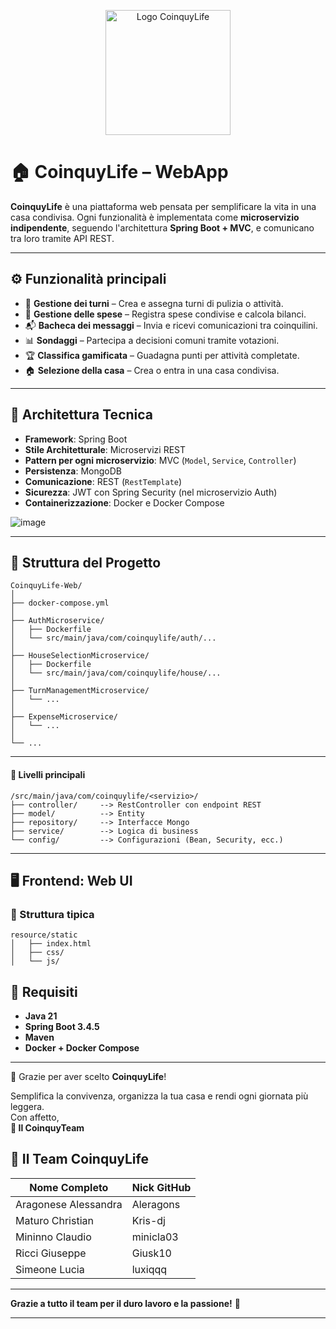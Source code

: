 <p align="center">
  <img src="https://github.com/user-attachments/assets/4d4eafbf-9908-4a72-a9aa-9e93a7e5eb09" alt="Logo CoinquyLife" width="200" />
</p>

# 🏠 CoinquyLife – WebApp

**CoinquyLife** è una piattaforma web pensata per semplificare la vita in una casa condivisa. Ogni funzionalità è implementata come **microservizio indipendente**, seguendo l'architettura **Spring Boot + MVC**, e comunicano tra loro tramite API REST.

---

## ⚙️ Funzionalità principali

- 🧹 **Gestione dei turni** – Crea e assegna turni di pulizia o attività.
- 💸 **Gestione delle spese** – Registra spese condivise e calcola bilanci.
- 📬 **Bacheca dei messaggi** – Invia e ricevi comunicazioni tra coinquilini.
- 📊 **Sondaggi** – Partecipa a decisioni comuni tramite votazioni.
- 🏆 **Classifica gamificata** – Guadagna punti per attività completate.
- 🏠 **Selezione della casa** – Crea o entra in una casa condivisa.

---

## 🧱 Architettura Tecnica

- **Framework**: Spring Boot
- **Stile Architetturale**: Microservizi REST
- **Pattern per ogni microservizio**: MVC (`Model`, `Service`, `Controller`)
- **Persistenza**: MongoDB
- **Comunicazione**: REST (`RestTemplate`)
- **Sicurezza**: JWT con Spring Security (nel microservizio Auth)
- **Containerizzazione**: Docker e Docker Compose

![image](https://github.com/user-attachments/assets/29f255e6-fe59-4b7a-a041-dbc80a478edc)

---

## 📁 Struttura del Progetto

``` 
CoinquyLife-Web/
│
├── docker-compose.yml
│
├── AuthMicroservice/
│   ├── Dockerfile
│   └── src/main/java/com/coinquylife/auth/...
│
├── HouseSelectionMicroservice/
│   ├── Dockerfile
│   └── src/main/java/com/coinquylife/house/...
│
├── TurnManagementMicroservice/
│   └── ...
│
├── ExpenseMicroservice/
│   └── ...
│
└── ...
``` 
---

#### 📂 Livelli principali
``` 
/src/main/java/com/coinquylife/<servizio>/
├── controller/     --> RestController con endpoint REST
├── model/          --> Entity 
├── repository/     --> Interfacce Mongo
├── service/        --> Logica di business
└── config/         --> Configurazioni (Bean, Security, ecc.)
``` 
---

## 🖥️ Frontend: Web UI

### 📁 Struttura tipica
``` 
resource/static             
│   ├── index.html
│   ├── css/
│   └── js/
``` 
## 🎯 Requisiti

- **Java 21**
- **Spring Boot 3.4.5**
- **Maven**
- **Docker + Docker Compose**

---

👋 Grazie per aver scelto **CoinquyLife**!

Semplifica la convivenza, organizza la tua casa e rendi ogni giornata più leggera.  
Con affetto,  
**💙 Il CoinquyTeam**

## 👥 Il Team CoinquyLife

| Nome Completo               | Nick GitHub       |
|-----------------------------|-------------------|
| Aragonese Alessandra        | Aleragons         |
| Maturo Christian            | Kris-dj           |  
| Mininno Claudio             | minicla03         |
| Ricci Giuseppe              | Giusk10           |
| Simeone Lucia               | luxiqqq           |

---

**Grazie a tutto il team per il duro lavoro e la passione!** 💙

---
